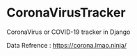 # CoronaVirusTracker
CoronaVirus or COVID-19 tracker in Django 

Data Refrence :  https://corona.lmao.ninja/



